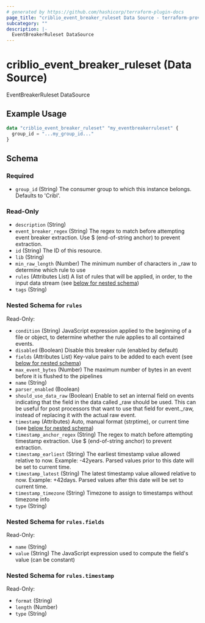 ```yaml
---
# generated by https://github.com/hashicorp/terraform-plugin-docs
page_title: "criblio_event_breaker_ruleset Data Source - terraform-provider-criblio"
subcategory: ""
description: |-
  EventBreakerRuleset DataSource
---
```


# criblio_event_breaker_ruleset (Data Source)

EventBreakerRuleset DataSource

## Example Usage

```terraform
data "criblio_event_breaker_ruleset" "my_eventbreakerruleset" {
  group_id = "...my_group_id..."
}
```

<!-- schema generated by tfplugindocs -->
## Schema

### Required

- `group_id` (String) The consumer group to which this instance belongs. Defaults to 'Cribl'.

### Read-Only

- `description` (String)
- `event_breaker_regex` (String) The regex to match before attempting event breaker extraction. Use $ (end-of-string anchor) to prevent extraction.
- `id` (String) The ID of this resource.
- `lib` (String)
- `min_raw_length` (Number) The  minimum number of characters in _raw to determine which rule to use
- `rules` (Attributes List) A list of rules that will be applied, in order, to the input data stream (see [below for nested schema](#nestedatt--rules))
- `tags` (String)

<a id="nestedatt--rules"></a>
### Nested Schema for `rules`

Read-Only:

- `condition` (String) JavaScript expression applied to the beginning of a file or object, to determine whether the rule applies to all contained events.
- `disabled` (Boolean) Disable this breaker rule (enabled by default)
- `fields` (Attributes List) Key-value pairs to be added to each event (see [below for nested schema](#nestedatt--rules--fields))
- `max_event_bytes` (Number) The maximum number of bytes in an event before it is flushed to the pipelines
- `name` (String)
- `parser_enabled` (Boolean)
- `should_use_data_raw` (Boolean) Enable to set an internal field on events indicating that the field in the data called _raw should be used. This can be useful for post processors that want to use that field for event._raw, instead of replacing it with the actual raw event.
- `timestamp` (Attributes) Auto, manual format (strptime), or current time (see [below for nested schema](#nestedatt--rules--timestamp))
- `timestamp_anchor_regex` (String) The regex to match before attempting timestamp extraction. Use $ (end-of-string anchor) to prevent extraction.
- `timestamp_earliest` (String) The earliest timestamp value allowed relative to now. Example: -42years. Parsed values prior to this date will be set to current time.
- `timestamp_latest` (String) The latest timestamp value allowed relative to now. Example: +42days. Parsed values after this date will be set to current time.
- `timestamp_timezone` (String) Timezone to assign to timestamps without timezone info
- `type` (String)

<a id="nestedatt--rules--fields"></a>
### Nested Schema for `rules.fields`

Read-Only:

- `name` (String)
- `value` (String) The JavaScript expression used to compute the field's value (can be constant)


<a id="nestedatt--rules--timestamp"></a>
### Nested Schema for `rules.timestamp`

Read-Only:

- `format` (String)
- `length` (Number)
- `type` (String)
